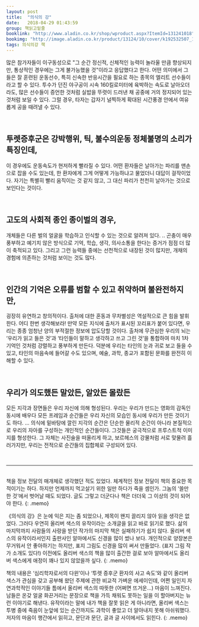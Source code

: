 ```yaml
---
layout: post
title:  "의식의 강"
date:   2018-04-29 01:43:59
group: 책읽고밑줄
booklink: "http://www.aladin.co.kr/shop/wproduct.aspx?ItemId=131241018"
bookimg: "http://image.aladin.co.kr/product/13124/10/cover/k192532507_1.jpg"
tags: 의식의강 책
---
```


많은 참가자들이 이구동성으로 "그 순간 정신적, 신체적인 능력이 놀라울 만큼 향상되지만, 통상적인 경우에는 그게 불가능했을 것"이라고 응답했다고 한다. 어떤 의미에서 그들은 잘 훈련된 운동선수, 특히 신속한 반응시간을 필요로 하는 종목의 엘리트 선수들이라고 할 수 있다. 투수가 던진 야구공이 시속 160킬로미터에 육박하는 속도로 날아오더라도, 많은 선수들이 증언한 것처럼 실밥을 뚜렷이 드러낸 채 공중에 거의 정지되어 있는 것처럼 보일 수 있다. 그럴 경우, 타자는 갑자기 널찍하게 확대된 시간풍경 안에서 여유롭게 공을 때려낼 수 있다. 

<br/>

## 투렛증후군은 강박행위, 틱, 불수의운동 정체불명의 소리가 특징인데, 
이 경우에도 운동속도가 현저하게 빨라질 수 있다. 어떤 환자들은 날아가는 파리를 맨손으로 잡을 수도 있는데, 한 환자에게 그게 어떻게 가능하냐고 물었더니 대답이 걸작이었다. 자기는 특별히 빨리 움직이는 것 같지 않고, 그 대신 파리가 천천히 날아가는 것으로 보인다는 것이다. 

<br/>

## 고도의 사회적 종인 종이벌의 경우, 
개체들은 다른 벌의 얼굴을 학습하고 인식할 수 있는 것으로 알려져 있다. .. 곤충이 매우 풍부하고 예기치 않은 방식으로 기억, 학습, 생각, 의사소통을 한다는 증거가 점점 더 많이 축적되고 있다. 그리고 그런 능력들 중에는 선천적으로 내장된 것이 많지만, 개채의 경험에 의존하는 것처럼 보이는 것도 많다. 

<br/>

## 인간의 기억은 오류를 범할 수 있고 취약하며 불완전하지만, 
굉장히 유연하고 창의적이다. 출처에 대한 혼동과 무차별성은 역설적으로 큰 힘을 발휘한다. 어디 한번 생각해보라! 만약 모든 지식에 출처가 표시된 꼬리표가 붙어 있다면, 우리는 종종 엄청난 양의 부적절한 정보에 압도당할 것이다. 출처에 무관심한 우리의 뇌는 ‘우리가 읽고 들은 것’과 ‘타인들이 말하고 생각하고 쓰고 그린 것’을 통합하여 마치 1차 기억인 것처럼 강렬하고 풍부하게 만든다. 덕분에 우리는 타인의 눈과 귀로 보고 들을 수 있고, 타인의 마음속에 들어갈 수도 있으며, 예술, 과학, 종교가 포함된 문화를 완전히 이해할 수 있다. 

<br/>

## 우리가 의도했든 말았든, 알았든 몰랐든 
모든 지각과 장면들은 우리 자신에 의해 형성된다. 우리는 우리가 만드는 영화의 감독인 동시에 배우다 모든 프레임과 순간들은 우리 자신의 모습인 동시에 우리가 만든 것이기도 하다. ... 의식에 밑바탕에 깔린 지각의 순간은 단순한 물리적 순간이 아니라 본질적으로 우리의 자아를 구성하는 개인적인 순간들이다. 그것들은 궁극적으로 프루스트적 이미지를 형성한다. 그 자체는 사진술을 떠올리게 하고, 보르헤스의 강물처럼 서로 맞물려 흘러가지만, 우리는 전적으로 순간들의 집합체로 구성되어 있다. 

<br/>


*****

<br/>
책을 정보 전달의 매개체로 생각했던 적도 있었다. 체계적인 정보 전달이 책의 중요한 목적이기는 하다. 하지만 언제까지 먹고살기 위한 일만 하다가 죽을 셈인가. 그놈의 ‘쓸만한 것’에서 벗어날 때도 되었다. 글도 그렇고 더군다나 책은 더더욱 그 이상의 것이 되어야 한다.
{: .memo}

《의식의 강》은 눈에 익은 지는 좀 되었으나, 제목이 왠지 끌리지 않아 읽을 생각은 없었다. 그러다 우연히 올리버 색스의 유작이라는 소개글을 읽고 바로 읽기로 했다. 삶의 마지막까지 사람들의 사랑을 받던 작가의 마지막 책은 실패하기가 쉽지 않다. 올리버 색스의 유작이라서인지 출판사인 알마에서도 신경을 많이 썼나 보다. 개인적으로 양장본은 무거워서 안 좋아하기는 하지만, 표지 그림도 신경을 많이 써서 만들었다. (표지 그림 작가 소개도 있다!) 이전에도 올리버 색스의 책을 많이 출간한 걸로 보아 알마에서도 올리버 색스에게 애정이 꽤나 있지 않았을까 싶다.
{: .memo}

책의 내용은 ‘심리학자로서의 다윈’이나 ‘투렛 증후군 환자의 사고 속도’와 같이 올리버 색스가 관심을 갖고 공부해 왔던 주제에 관한 비교적 가벼운 에세이인데, 어쩐 일인지 자연과학적인 이야기들 틈에서 올리버 색스의 따뜻한 (어쩌면 뜨거운…) 마음이 느껴진다. 남들은 온갖 얼굴 화끈거리는 문장으로 책을 가득 채워도 못하는 일을 이 할아버지는 뉴런 이야기로 해낸다. 유작이라는 말에 내가 책을 잘못 읽은 게 아니라면, 올리버 색스는 투병 중에 죽음이 눈앞에 있는 순간까지도 과학이 좋았고 더 알아내지 못해 아쉬워했다. 저자의 마음이 행간에서 읽히고, 문단과 문단, 글과 글 사이에서도 읽힌다.
{: .memo}

<br/>

